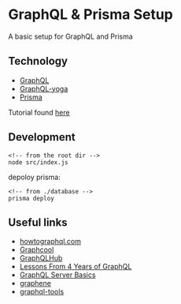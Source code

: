 # GraphQL & Prisma Setup

A basic setup for GraphQL and Prisma

## Technology

* [GraphQL](https://graphql.org/learn/)
* [GraphQL-yoga](https://github.com/prisma/graphql-yoga)
* [Prisma](https://www.prisma.io/)

Tutorial found [here](https://www.howtographql.com/graphql-js/1-getting-started/)

## Development

```
<!-- from the root dir -->
node src/index.js
```

depoloy prisma:

```
<!-- from ./database -->
prisma deploy
```

## Useful links

* [howtographql.com](https://www.howtographql.com/)
* [Graphcool](http://www.graph.cool/)
* [GraphQLHub](https://www.graphqlhub.com/playground?query=)
* [Lessons From 4 Years of GraphQL](https://www.graphql.com/articles/4-years-of-graphql-lee-byron)
* [GraphQL Server Basics](https://www.prisma.io/blog/graphql-server-basics-the-schema-ac5e2950214e/)
* [graphene](https://github.com/graphql-js/graphene)
* [graphql-tools](https://github.com/apollographql/graphql-tools)